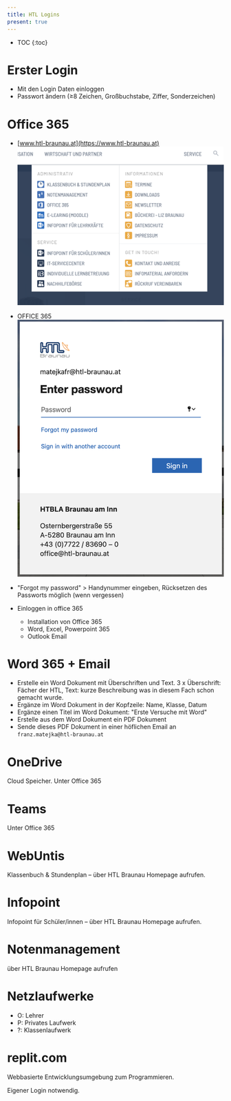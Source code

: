 ```yaml
---
title: HTL Logins
present: true
---
```


* TOC
{:toc}
# Erster Login

- Mit den Login Daten einloggen
- Passwort ändern (≥8 Zeichen, Großbuchstabe, Ziffer, Sonderzeichen)



# Office 365

- [www.htl-braunau.at](https://www.htl-braunau.at)
  ![image-20210928151703548](fig/image-20210928151703548.png)
- OFFICE 365
  ![image-20210928151810162](fig/image-20210928151810162.png)

- "Forgot my password" > Handynummer eingeben, Rücksetzen des Passworts möglich (wenn vergessen)

- Einloggen in office 365

  - Installation von Office 365
  - Word, Excel, Powerpoint 365
  - Outlook Email
  
  

# Word 365 + Email

- Erstelle ein Word Dokument mit Überschriften und Text. 3 x Überschrift: Fächer der HTL, Text: kurze Beschreibung was in diesem Fach schon gemacht wurde.
- Ergänze im Word Dokument in der Kopfzeile: Name, Klasse, Datum
- Ergänze einen Titel im Word Dokument: "Erste Versuche mit Word"
- Erstelle aus dem Word Dokument ein PDF Dokument
- Sende dieses PDF Dokument in einer höflichen Email an `franz.matejka@htl-braunau.at` 



# OneDrive

Cloud Speicher. Unter Office 365



# Teams

Unter Office 365



# WebUntis

Klassenbuch & Stundenplan – über HTL Braunau Homepage aufrufen.



# Infopoint

Infopoint für Schüler/innen – über HTL Braunau Homepage aufrufen.



# Notenmanagement

über HTL Braunau Homepage aufrufen



# Netzlaufwerke

- O: Lehrer
- P: Privates Laufwerk
- ?: Klassenlaufwerk



# replit.com

Webbasierte Entwicklungsumgebung zum Programmieren.

Eigener Login notwendig.
